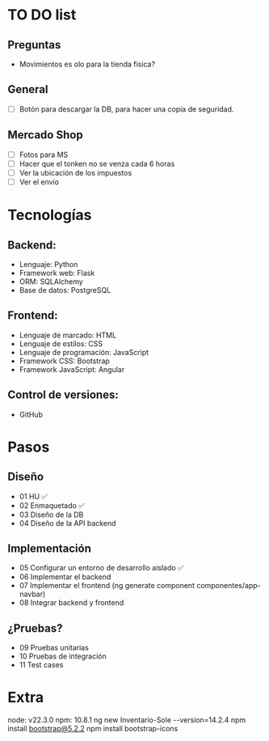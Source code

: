 # TO DO list
 
## Preguntas

* Movimientos es olo para la tienda fisica? 

## General

* [ ] Botón para descargar la DB, para hacer una copia de seguridad.

## Mercado Shop

* [ ] Fotos para MS
* [ ] Hacer que el tonken no se venza cada 6 horas
* [ ] Ver la ubicación de los impuestos
* [ ] Ver el envío

# Tecnologías
## Backend:

* Lenguaje: Python
* Framework web: Flask
* ORM: SQLAlchemy
* Base de datos: PostgreSQL

## Frontend:

* Lenguaje de marcado: HTML
* Lenguaje de estilos: CSS
* Lenguaje de programación: JavaScript
* Framework CSS: Bootstrap
* Framework JavaScript: Angular

## Control de versiones:

* GitHub

# Pasos

## Diseño

* 01 HU ✅
* 02 Enmaquetado ✅
* 03 Diseño de la DB
* 04 Diseño de la API backend

## Implementación

* 05 Configurar un entorno de desarrollo aislado ✅
* 06 Implementar el backend
* 07 Implementar el frontend (ng generate component componentes/app-navbar)
* 08 Integrar backend y frontend

## ¿Pruebas?

* 09 Pruebas unitarias
* 10 Pruebas de integración
* 11 Test cases



# Extra
node: v22.3.0
npm: 10.8.1
ng new Inventario-Sole --version=14.2.4
npm install bootstrap@5.2.2
npm install bootstrap-icons 